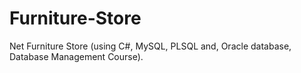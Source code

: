 # Furniture-Store
Net Furniture Store (using C#, MySQL, PLSQL and, Oracle 
database, Database Management Course).
